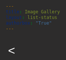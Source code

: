 ```yaml
---
title: Image Gallery
layout: list-status
authorbox: "True"
---
```

  <style>
    html {
      background-color: #2d2c2c;
      font-family: 'Open Sans', sans-serif;
      color: white;
    }

    body-container {
      display: flex;
      flex-wrap: wrap;
      justify-content: flex-start;
      align-items: center;
      margin-bottom: 2rem;
      margin-top: 0;
      padding: 0 1rem 1rem 1rem;
    }

    .main__title {
        margin-bottom: 1rem!important;   
    }

    #gallery {
      display: flex;
      flex-wrap: wrap;
      justify-content: flex-start; /* Left align items horizontally */
      width: 100%;
    }

    #gallery .image-container {
      width: 150px;
  /*  height: 340px;  */
      margin: 5px;
      padding: 5px;
      overflow: hidden;
      border: 1px solid transparent;
      border-radius: 4px;
      display: flex;
      flex-direction: column;
      justify-content: center;
      align-items: center;
      background-color:  #2d2c2c; /* #707B7C; */
   /* box-shadow: white 0 0 1px 1px;  */
    }


    #gallery .image-container img {
      width: 150px;
      box-shadow: #53565A 0 0 3px 1px;
      outline: 1px solid transparent;
      padding: .5rem!important;
    }

    .image-link {
      display: block;
      text-decoration: none;
    }

    img:hover {
      box-shadow: #B9DCD2 0 0 3px 3px;
      outline: 1px solid #336699;
      background-color: white;
    }

    .caption {
      text-align: center;
      padding: 5px;
      font-size: 0.65rem;
      background-color: #2d2c2c;
      color: white;
      margin-top: 1rem;
      border-radius: 4px;
      box-shadow: #2d2c2c 0 0 1px 1px;
      height: 3rem;
    }

    body::after {
      content: '';
      flex: auto;
    }

    .pagination {
      display: flex;
      flex-wrap: wrap;
      justify-content: left;
      align-items: center;
      width: 100%;
      margin: 2rem 0 2rem 0;
      gap: .5rem 0;
    }

    @media screen and (max-width: 900px) {
    .pagination {
      justify-content: center;
    }
    .image-container {
      width: calc(50% - 40px);
      height: auto;
    }

    #gallery {
      justify-content: center; /* Left align items horizontally */
    }
  }
    .page-link {
      margin: 0 5px;
      padding: 5px;
      color: white;
      background-color: #2d2c2c;
      border: 1px solid #ccc;
      border-radius: 4px;
      text-decoration-color: transparent!important;
    }

    a.page-link:link, a.page-link:visited, a.page-link:hover, a.page-link:active {
    text-decoration-color: transparent!important;
    }

    button.page-link:hover {
        background-color: #B9DCD2!important;
        color: black!important;
    }

    button.page-link.active {
      background-color: #336699;
      text-decoration-color: transparent!important;
      color: white;
    }

        .spacer {
      /* Adjust spacer styles as needed */
      width:30px; /* Example width */
      height: 30px; /* Example height */
      display: inline-block;
    }

    #prevPage, #nextPage {
    background-color: var(--galnav);
    color: white;
    font-size: 2rem;
    border: 0;
    border-radius: 4px;
    }

   #prevPage:active, #nextPage:active {
    background-color: #C0392B!important;
    color: #ffa500!important;
  }

   #prevPage:hover, #nextPage:hover {
    background-color: #B9DCD2;
    color: black;
  }

  </style>
</head>
<body>
  <div class="body-container">
  <div class="pagination" id="pagination">
   <button id="prevPage">&lt;</button>
  </div>
  <div id="gallery"></div>

  <script>
    document.addEventListener("DOMContentLoaded", function() {
      const gallery = document.getElementById("gallery");
      const paginationContainer = document.getElementById("pagination");
      const imagesPerPage = 24;
      let currentPage = 1;
      let totalPages = 1;

      function displayImages() {
        const indexFile = "index.dat";
        fetch(indexFile)
          .then(response => response.text())
          .then(data => {
            const imageFiles = data.trim().split('\n');
            const filteredFiles = imageFiles.filter(filename => /\.[a-zA-Z0-9]{3,4}$/i.test(filename.trim()));
            const startIdx = (currentPage - 1) * imagesPerPage;
            const endIdx = startIdx + imagesPerPage;

            for (let i = startIdx; i < endIdx && i < filteredFiles.length; i++) {
              const filename = filteredFiles[i];
              const container = document.createElement("div");
              container.classList.add("image-container");
              container.id = `image-${i}`;

              const imageLink = document.createElement("a");
              imageLink.classList.add("image-link");

              const image = document.createElement("img");
              const imagePath = `images/${filename.trim()}`;
              image.src = imagePath;
              image.alt = filename.trim();

              imageLink.href = imagePath;
              imageLink.target = "_self";
              imageLink.appendChild(image);
              container.appendChild(imageLink);

              const caption = document.createElement("div");
              caption.classList.add("caption");
              caption.textContent = filename.trim();
              container.appendChild(caption);

              gallery.appendChild(container);
            }

            totalPages = Math.ceil(filteredFiles.length / imagesPerPage);

            // Add navigation buttons and spacer
            const prevButton = document.createElement("button");
            prevButton.textContent = "<";
            prevButton.id = "prevPage";
            prevButton.style.display = currentPage === 1 ? "none" : "inline-block";
            prevButton.addEventListener("click", handlePrevClick);
            paginationContainer.innerHTML = "";
            paginationContainer.appendChild(prevButton);

            if (currentPage === 1) {
              const spacer = document.createElement("div");
              spacer.classList.add("spacer");
              spacer.style.display = "inline-block";
              paginationContainer.appendChild(spacer);
            }

            for (let i = 1; i <= totalPages; i++) {
              const pageButton = document.createElement("button");
              pageButton.classList.add("page-link");
              pageButton.textContent = i < 10 ? `0${i}` : i;
              if (i === currentPage) {
                pageButton.classList.add("active");
              }
              pageButton.addEventListener("click", () => changePage(i));
              paginationContainer.appendChild(pageButton);
            }

            // Add next button
            const nextButton = document.createElement("button");
            nextButton.textContent = ">";
            nextButton.id = "nextPage";
            nextButton.style.display = currentPage < totalPages ? "inline-block" : "none";
            nextButton.addEventListener("click", handleNextClick);
            paginationContainer.appendChild(nextButton);
          })
          .catch(error => console.error("Error fetching images:", error));
      }

      function handlePrevClick() {
        changePage(currentPage - 1);
      }

      function handleNextClick() {
        changePage(currentPage + 1);
      }

      function changePage(page) {
        currentPage = Math.min(Math.max(1, page), totalPages);
        gallery.innerHTML = "";
        displayImages();
        history.pushState({ page: currentPage }, `Page ${currentPage}`, `?page=${currentPage}`);
      }

      window.onpopstate = function(event) {
        const page = event.state ? event.state.page : 1;
        changePage(page);
      };

      const initialPage = parseInt(new URLSearchParams(window.location.search).get('page'), 10) || 1;
      currentPage = initialPage;
      displayImages();
    });
  </script>

</div>
</body>
</html>

